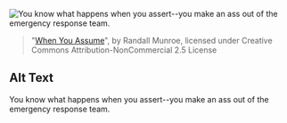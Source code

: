 ![You know what happens when you assert--you make an ass out of the emergency response team.](https://imgs.xkcd.com/comics/when_you_assume.png)
> "[When You Assume](https://xkcd.com/1339/)", by Randall Munroe, licensed under Creative Commons Attribution-NonCommercial 2.5 License

## Alt Text
You know what happens when you assert--you make an ass out of the emergency response team.
